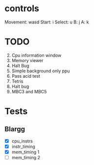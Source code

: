 # controls

Movement: wasd
Start: i
Select: u
B: j
A: k

# TODO

2. Cpu information window
3. Memory viewer
4. Halt Bug
5. Simple background only ppu
6. Pass acid test
7. Tetris
8. Halt bug
9. MBC3 and MBC5

# Tests

## Blargg

- [x] cpu_instrs
- [x] instr_timing
- [x] mem_timing 1
- [ ] mem_timing 2
